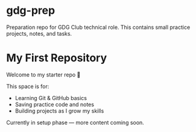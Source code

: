 # gdg-prep
Preparation repo for GDG Club technical role. This contains small practice projects, notes, and tasks.

# My First Repository  

Welcome to my starter repo 👋  

This space is for:  
- Learning Git & GitHub basics  
- Saving practice code and notes  
- Building projects as I grow my skills  

Currently in setup phase — more content coming soon.
